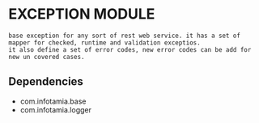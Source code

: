 # EXCEPTION MODULE
```
base exception for any sort of rest web service. it has a set of mapper for checked, runtime and validation exceptios.
it also define a set of error codes, new error codes can be add for new un covered cases.
```
## Dependencies
- com.infotamia.base
- com.infotamia.logger